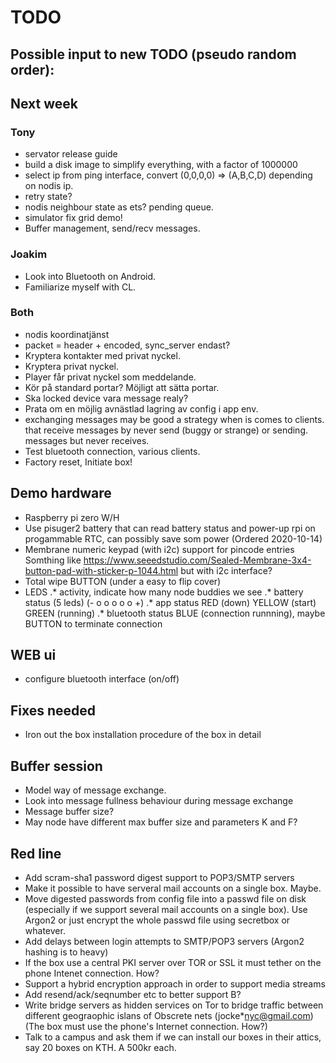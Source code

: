 # TODO

## Possible input to new TODO (pseudo random order):

## Next week

### Tony

* servator release guide
* build a disk image to simplify everything, with a factor of 1000000
* select ip from ping interface, convert (0,0,0,0) => (A,B,C,D)
  depending on nodis ip.
* retry state?
* nodis neighbour state as ets? pending queue.
* simulator fix grid demo!
* Buffer management, send/recv messages.

### Joakim

* Look into Bluetooth on Android.
* Familiarize myself with CL.

### Both

* nodis koordinatjänst
* packet = header + encoded, sync_server endast?
* Kryptera kontakter med privat nyckel.
* Kryptera privat nyckel.
* Player får privat nyckel som meddelande.
* Kör på standard portar? Möjligt att sätta portar.
* Ska locked device vara message realy?
* Prata om en möjlig avnästlad lagring av config i app env.
* exchanging messages may be good a strategy when is comes to clients.
  that receive messages by never send (buggy or strange) or sending.
  messages but never receives.
* Test bluetooth connection, various clients.
* Factory reset, Initiate box!



## Demo hardware
* Raspberry pi zero W/H
* Use pisuger2 battery that can read battery status and
  power-up rpi on progammable RTC, can possibly save som power
  (Ordered 2020-10-14)
* Membrane numeric keypad (with i2c) support for pincode entries
 Somthing like <https://www.seeedstudio.com/Sealed-Membrane-3x4-button-pad-with-sticker-p-1044.html> but with i2c interface?
* Total wipe BUTTON (under a easy to flip cover)
* LEDS
.* activity, indicate how many node buddies we see
.* battery status (5 leds) (- o o o o o +)
.* app status RED (down) YELLOW (start) GREEN (running)
.* bluetooth status  BLUE (connection runnning),
maybe BUTTON to terminate connection

## WEB ui
* configure bluetooth interface (on/off)

## Fixes needed

* Iron out the box installation procedure of the box in detail

## Buffer session

* Model way of message exchange.
* Look into message fullness behaviour during message exchange
* Message buffer size?
* May node have different max buffer size and parameters K and F?

## Red line

* Add scram-sha1 password digest support to POP3/SMTP servers
* Make it possible to have serveral mail accounts on a single box. Maybe.
* Move digested passwords from config file into a passwd file on disk (especially if we support several mail accounts on a single box). Use Argon2 or just encrypt the whole passwd file using secretbox or whatever.
* Add delays between login attempts to SMTP/POP3 servers (Argon2 hashing is to heavy)
* If the box use a central PKI server over TOR or SSL it must tether on the phone Intenet connection. How?
* Support a hybrid encryption approach in order to support media streams
* Add resend/ack/seqnumber etc to better support B?
* Write bridge servers as hidden services on Tor to bridge traffic between different geograophic islans of Obscrete nets (jocke*nyc@gmail.com) (The box must use the phone's Internet connection. How?)
* Talk to a campus and ask them if we can install our boxes in their attics, say 20 boxes on KTH. A 500kr each.
